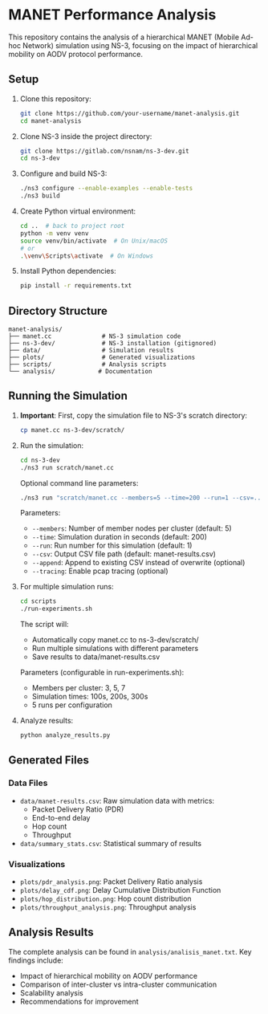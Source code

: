# MANET Performance Analysis

This repository contains the analysis of a hierarchical MANET (Mobile Ad-hoc Network) simulation using NS-3, focusing on the impact of hierarchical mobility on AODV protocol performance.

## Setup

1. Clone this repository:

   ```bash
   git clone https://github.com/your-username/manet-analysis.git
   cd manet-analysis
   ```

2. Clone NS-3 inside the project directory:

   ```bash
   git clone https://gitlab.com/nsnam/ns-3-dev.git
   cd ns-3-dev
   ```

3. Configure and build NS-3:

   ```bash
   ./ns3 configure --enable-examples --enable-tests
   ./ns3 build
   ```

4. Create Python virtual environment:

   ```bash
   cd ..  # back to project root
   python -m venv venv
   source venv/bin/activate  # On Unix/macOS
   # or
   .\venv\Scripts\activate  # On Windows
   ```

5. Install Python dependencies:
   ```bash
   pip install -r requirements.txt
   ```

## Directory Structure

```
manet-analysis/
├── manet.cc              # NS-3 simulation code
├── ns-3-dev/             # NS-3 installation (gitignored)
├── data/                 # Simulation results
├── plots/                # Generated visualizations
├── scripts/              # Analysis scripts
└── analysis/            # Documentation
```

## Running the Simulation

1. **Important**: First, copy the simulation file to NS-3's scratch directory:

   ```bash
   cp manet.cc ns-3-dev/scratch/
   ```

2. Run the simulation:

   ```bash
   cd ns-3-dev
   ./ns3 run scratch/manet.cc
   ```

   Optional command line parameters:

   ```bash
   ./ns3 run "scratch/manet.cc --members=5 --time=200 --run=1 --csv=../data/manet-results.csv"
   ```

   Parameters:

   - `--members`: Number of member nodes per cluster (default: 5)
   - `--time`: Simulation duration in seconds (default: 200)
   - `--run`: Run number for this simulation (default: 1)
   - `--csv`: Output CSV file path (default: manet-results.csv)
   - `--append`: Append to existing CSV instead of overwrite (optional)
   - `--tracing`: Enable pcap tracing (optional)

3. For multiple simulation runs:

   ```bash
   cd scripts
   ./run-experiments.sh
   ```

   The script will:

   - Automatically copy manet.cc to ns-3-dev/scratch/
   - Run multiple simulations with different parameters
   - Save results to data/manet-results.csv

   Parameters (configurable in run-experiments.sh):

   - Members per cluster: 3, 5, 7
   - Simulation times: 100s, 200s, 300s
   - 5 runs per configuration

4. Analyze results:
   ```bash
   python analyze_results.py
   ```

## Generated Files

### Data Files

- `data/manet-results.csv`: Raw simulation data with metrics:
  - Packet Delivery Ratio (PDR)
  - End-to-end delay
  - Hop count
  - Throughput
- `data/summary_stats.csv`: Statistical summary of results

### Visualizations

- `plots/pdr_analysis.png`: Packet Delivery Ratio analysis
- `plots/delay_cdf.png`: Delay Cumulative Distribution Function
- `plots/hop_distribution.png`: Hop count distribution
- `plots/throughput_analysis.png`: Throughput analysis

## Analysis Results

The complete analysis can be found in `analysis/analisis_manet.txt`. Key findings include:

- Impact of hierarchical mobility on AODV performance
- Comparison of inter-cluster vs intra-cluster communication
- Scalability analysis
- Recommendations for improvement
